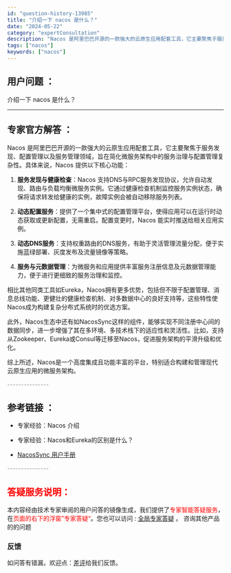 ```yaml
---
id: "question-history-13985"
title: "介绍一下 nacos 是什么？"
date: "2024-05-22"
category: "expertConsultation"
description: "Nacos 是阿里巴巴开源的一款强大的云原生应用配套工具，它主要聚焦于服务发现、配置管理以及服务管理领域，旨在简化微服务架构中的服务治理与配置管理复杂性。具体来说，Nacos 提供以下核心功能：1. **服务发现与健康检查**：Nacos 支持DNS与RPC服务发现协议，允许自动发现、路由与负载均衡"
tags: ["nacos"]
keywords: ["nacos"]
---
```


## 用户问题 ： 
 介绍一下 nacos 是什么？  

---------------
## 专家官方解答 ：

Nacos 是阿里巴巴开源的一款强大的云原生应用配套工具，它主要聚焦于服务发现、配置管理以及服务管理领域，旨在简化微服务架构中的服务治理与配置管理复杂性。具体来说，Nacos 提供以下核心功能：

1. **服务发现与健康检查**：Nacos 支持DNS与RPC服务发现协议，允许自动发现、路由与负载均衡微服务实例。它通过健康检查机制监控服务实例状态，确保将请求转发给健康的实例，故障实例会被自动移除服务列表。

2. **动态配置服务**：提供了一个集中式的配置管理平台，使得应用可以在运行时动态获取或更新配置，无需重启。配置变更时，Nacos 能实时推送给相关应用实例。

3. **动态DNS服务**：支持权重路由的DNS服务，有助于灵活管理流量分配，便于实施蓝绿部署、灰度发布及流量镜像等策略。

4. **服务与元数据管理**：为微服务和应用提供丰富服务注册信息及元数据管理能力，便于进行更细致的服务治理和监控。

相比其他同类工具如Eureka，Nacos拥有更多优势，包括但不限于配置管理、消息总线功能、更健壮的健康检查机制、对多数据中心的良好支持等，这些特性使Nacos成为构建复杂分布式系统时的优选方案。

此外，Nacos生态中还有如NacosSync这样的组件，能够实现不同注册中心间的数据同步，进一步增强了其在多环境、多技术栈下的适应性和灵活性。比如，支持从Zookeeper、Eureka或Consul等迁移至Nacos，促进服务架构的平滑升级和优化。

综上所述，Nacos是一个高度集成且功能丰富的平台，特别适合构建和管理现代云原生应用的微服务架构。


<font color="#949494">---------------</font> 


## 参考链接 ：

* 专家经验：Nacos 介绍 
 
 * 专家经验：Nacos和Eureka的区别是什么？ 
 
 * [NacosSync 用户手册](https://nacos.io/docs/latest/ecology/use-nacos-sync)


 <font color="#949494">---------------</font> 
 


## <font color="#FF0000">答疑服务说明：</font> 

本内容经由技术专家审阅的用户问答的镜像生成，我们提供了<font color="#FF0000">专家智能答疑服务</font>，在<font color="#FF0000">页面的右下的浮窗”专家答疑“</font>。您也可以访问 : [全局专家答疑](https://answer.opensource.alibaba.com/docs/intro) 。 咨询其他产品的的问题

### 反馈
如问答有错漏，欢迎点：[差评](https://ai.nacos.io/user/feedbackByEnhancerGradePOJOID?enhancerGradePOJOId=13989)给我们反馈。
